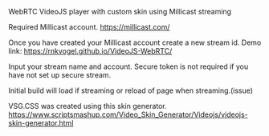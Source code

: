 WebRTC VideoJS player with custom skin using Millicast streaming

Required
Millicast account.
https://millicast.com/

Once you have created your Millicast account create a new stream id.
Demo link: https://rnkvogel.github.io/VideoJS-WebRTC/

Input your stream name and account. Secure token is not required if you have not set up secure stream.

Initial build will load if streaming or reload of page when streaming.(issue)

VSG.CSS was created using this skin generator.
https://www.scriptsmashup.com/Video_Skin_Generator/Videojs/videojs-skin-generator.html


